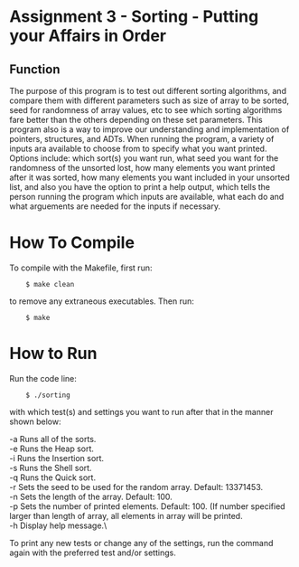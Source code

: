 # Assignment 3 - Sorting - Putting your Affairs in Order
  
## Function
The purpose of this program is to test out different sorting algorithms, and compare them with different parameters such as size of array to be sorted, seed for randomness of array values, etc to see which sorting algorithms fare better than the others depending on these set parameters. This program also is a way to improve our understanding and implementation of pointers, structures, and ADTs. When running the program, a variety of inputs ara available to choose from to specify what you want printed. Options include: which sort(s) you want run, what seed you want for the randomness of the unsorted lost, how many elements you want printed after it was sorted, how many elements you want included in your unsorted list, and also you have the option to print a help output, which tells the person running the program which inputs are available, what each do and what arguements are needed for the inputs if necessary.

# How To Compile
To compile with the Makefile, first run:

        $ make clean
to remove any extraneous executables.
Then run:

        $ make
# How to Run
Run the code line:

        $ ./sorting
with which test(s) and settings you want to run after that in the manner shown below:

-a   Runs all of the sorts.\
-e   Runs the Heap sort.\
-i   Runs the Insertion sort.\
-s   Runs the Shell sort.\
-q   Runs the Quick sort.\
-r   Sets the seed to be used for the random array. Default: 13371453.\
-n   Sets the length of the array. Default: 100.\
-p   Sets the number of printed elements. Default: 100. (If number specified larger than length of array, all elements in array will be printed.\
-h   Display help message.\

To print any new tests or change any of the settings, run the command again with the preferred test and/or settings.
